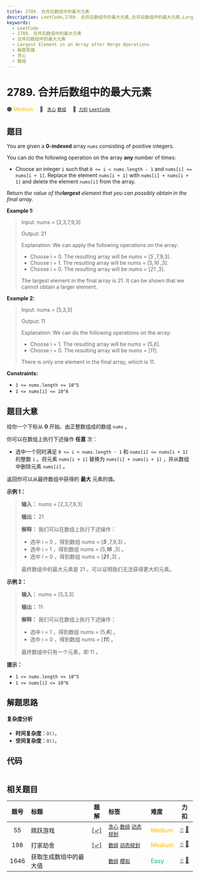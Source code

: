 ```yaml
---
title: 2789. 合并后数组中的最大元素
description: LeetCode,2789. 合并后数组中的最大元素,合并后数组中的最大元素,Largest Element in an Array after Merge Operations,解题思路,贪心,数组
keywords:
  - LeetCode
  - 2789. 合并后数组中的最大元素
  - 合并后数组中的最大元素
  - Largest Element in an Array after Merge Operations
  - 解题思路
  - 贪心
  - 数组
---
```


# 2789. 合并后数组中的最大元素

🟠 <font color=#ffb800>Medium</font>&emsp; 🔖&ensp; [`贪心`](/tag/greedy.md) [`数组`](/tag/array.md)&emsp; 🔗&ensp;[`力扣`](https://leetcode.cn/problems/largest-element-in-an-array-after-merge-operations) [`LeetCode`](https://leetcode.com/problems/largest-element-in-an-array-after-merge-operations)

## 题目

You are given a **0-indexed** array `nums` consisting of positive integers.

You can do the following operation on the array **any** number of times:

  * Choose an integer `i` such that `0 <= i < nums.length - 1` and `nums[i] <= nums[i + 1]`. Replace the element `nums[i + 1]` with `nums[i] + nums[i + 1]` and delete the element `nums[i]` from the array.

Return _the value of the**largest** element that you can possibly obtain in
the final array._



**Example 1:**

> Input: nums = [2,3,7,9,3]
> 
> Output: 21
> 
> Explanation: We can apply the following operations on the array:
> - Choose i = 0. The resulting array will be nums = [_5_ ,7,9,3].
> - Choose i = 1. The resulting array will be nums = [5,_16_ ,3].
> - Choose i = 0. The resulting array will be nums = [_21_ ,3].
> 
> The largest element in the final array is 21. It can be shown that we cannot obtain a larger element.

**Example 2:**

> Input: nums = [5,3,3]
> 
> Output: 11
> 
> Explanation: We can do the following operations on the array:
> - Choose i = 1. The resulting array will be nums = [5,_6_].
> - Choose i = 0. The resulting array will be nums = [_11_].
> 
> There is only one element in the final array, which is 11.

**Constraints:**

  * `1 <= nums.length <= 10^5`
  * `1 <= nums[i] <= 10^6`


## 题目大意

给你一个下标从 **0** 开始、由正整数组成的数组 `nums` 。

你可以在数组上执行下述操作 **任意** 次：

  * 选中一个同时满足 `0 <= i < nums.length - 1` 和 `nums[i] <= nums[i + 1]` 的整数 `i` 。将元素 `nums[i + 1]` 替换为 `nums[i] + nums[i + 1]` ，并从数组中删除元素 `nums[i]` 。

返回你可以从最终数组中获得的 **最大** 元素的值。



**示例 1：**

> 
> 
> 
> 
> 
> **输入：** nums = [2,3,7,9,3]
> 
> **输出：** 21
> 
> **解释：** 我们可以在数组上执行下述操作：
> - 选中 i = 0 ，得到数组 nums = [**_5_** ,7,9,3] 。
> - 选中 i = 1 ，得到数组 nums = [5,_**16**_ ,3] 。
> - 选中 i = 0 ，得到数组 nums = [_**21**_ ,3] 。
> 
> 最终数组中的最大元素是 21 。可以证明我们无法获得更大的元素。
> 
> 

**示例 2：**

> 
> 
> 
> 
> 
> **输入：** nums = [5,3,3]
> 
> **输出：** 11
> 
> **解释：** 我们可以在数组上执行下述操作：
> - 选中 i = 1 ，得到数组 nums = [5,_**6**_] 。
> - 选中 i = 0 ，得到数组 nums = [_**11**_] 。
> 
> 最终数组中只有一个元素，即 11 。
> 
> 



**提示：**

  * `1 <= nums.length <= 10^5`
  * `1 <= nums[i] <= 10^6`


## 解题思路

#### 复杂度分析

- **时间复杂度**：`O()`，
- **空间复杂度**：`O()`，

## 代码

```javascript

```

## 相关题目

<!-- prettier-ignore -->
| 题号 | 标题 | 题解 | 标签 | 难度 | 力扣 |
| :------: | :------ | :------: | :------ | :------ | :------: |
| 55 | 跳跃游戏 | [[✓]](/problem/0055.md) |  [`贪心`](/tag/greedy.md) [`数组`](/tag/array.md) [`动态规划`](/tag/dynamic-programming.md) | <font color=#ffb800>Medium</font> | [🀄️](https://leetcode.cn/problems/jump-game) [🔗](https://leetcode.com/problems/jump-game) |
| 198 | 打家劫舍 | [[✓]](/problem/0198.md) |  [`数组`](/tag/array.md) [`动态规划`](/tag/dynamic-programming.md) | <font color=#ffb800>Medium</font> | [🀄️](https://leetcode.cn/problems/house-robber) [🔗](https://leetcode.com/problems/house-robber) |
| 1646 | 获取生成数组中的最大值 |  |  [`数组`](/tag/array.md) [`模拟`](/tag/simulation.md) | <font color=#15bd66>Easy</font> | [🀄️](https://leetcode.cn/problems/get-maximum-in-generated-array) [🔗](https://leetcode.com/problems/get-maximum-in-generated-array) |